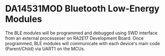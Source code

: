 # DA14531MOD Bluetooth Low-Energy Modules 
The BLE modules will be programmed and debugged using SWD interface from an external processeser on RA2E17 Development Board. Once programmed, BLE modules will communicate with each device's main code (Parent/Child) via UART1 on the MCUs. 
